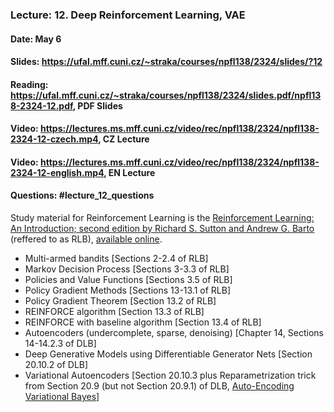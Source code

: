 ### Lecture: 12. Deep Reinforcement Learning, VAE
#### Date: May 6
#### Slides: https://ufal.mff.cuni.cz/~straka/courses/npfl138/2324/slides/?12
#### Reading: https://ufal.mff.cuni.cz/~straka/courses/npfl138/2324/slides.pdf/npfl138-2324-12.pdf, PDF Slides
#### Video: https://lectures.ms.mff.cuni.cz/video/rec/npfl138/2324/npfl138-2324-12-czech.mp4, CZ Lecture
#### Video: https://lectures.ms.mff.cuni.cz/video/rec/npfl138/2324/npfl138-2324-12-english.mp4, EN Lecture
#### Questions: #lecture_12_questions

Study material for Reinforcement Learning is the [Reinforcement Learning: An Introduction; second edition
by Richard S. Sutton and Andrew G. Barto](http://incompleteideas.net/book/the-book-2nd.html)
(reffered to as RLB), [available online](http://incompleteideas.net/book/RLbook2020.pdf).

- Multi-armed bandits [Sections 2-2.4 of RLB]
- Markov Decision Process [Sections 3-3.3 of RLB]
- Policies and Value Functions [Sections 3.5 of RLB]
- Policy Gradient Methods [Sections 13-13.1 of RLB]
- Policy Gradient Theorem [Section 13.2 of RLB]
- REINFORCE algorithm [Section 13.3 of RLB]
- REINFORCE with baseline algorithm [Section 13.4 of RLB]
- Autoencoders (undercomplete, sparse, denoising) [Chapter 14, Sections 14-14.2.3 of DLB]
- Deep Generative Models using Differentiable Generator Nets [Section 20.10.2 of DLB]
- Variational Autoencoders [Section 20.10.3 plus Reparametrization trick from Section 20.9 (but not Section 20.9.1) of DLB, [Auto-Encoding Variational Bayes](https://arxiv.org/abs/1312.6114)]
